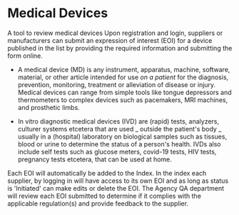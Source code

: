 # Medical Devices
A tool to review medical devices
Upon registration and login, suppliers or manufacturers can submit an expression of interest (EOI) for a device published in the list by providing the required information and submitting the form online.

- A medical device (MD) is any instrument, apparatus, machine, software, material, or other article intended for use _on a patient_ for the diagnosis, prevention, monitoring, treatment or alleviation of disease or injury. Medical devices can range from simple tools like tongue depressors and thermometers to complex devices such as pacemakers, MRI machines, and prosthetic limbs.

- In vitro diagnostic medical devices (IVD) are (rapid) tests, analyzers, culturer systems etcetera that are used _ outside the patient's body _ usually in a (hospital) laboratory on biological samples such as tissues, blood or urine to determine the status of a person's health. IVDs also include self tests such as glucose meters, covid-19 tests, HIV tests, pregnancy tests etcetera, that can be used at home.

Each EOI will automatically be added to the Index. In the index each supplier, by logging in will have access to its own EOI and as long as status is 'Initiated' can make edits or delete the EOI. The Agency QA department will review each EOI submitted to determine if it complies with the applicable regulation(s) and provide feedback to the supplier.
